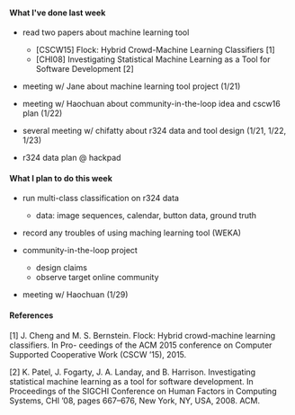 #### What I've done last week
- read two papers about machine learning tool
	* [CSCW15] Flock: Hybrid Crowd-Machine Learning Classifiers [1]
	* [CHI08] Investigating Statistical Machine Learning as a Tool for Software Development [2]

- meeting w/ Jane about machine learning tool project (1/21)
- meeting w/ Haochuan about community-in-the-loop idea and cscw16 plan (1/22)
- several meeting w/ chifatty about r324 data and tool design (1/21, 1/22, 1/23)
- r324 data plan @ hackpad

#### What I plan to do this week
- run multi-class classification on r324 data
	* data: image sequences, calendar, button data, ground truth

- record any troubles of using maching learning tool (WEKA)
- community-in-the-loop project
	* design claims
	* observe target online community

- meeting w/ Haochuan (1/29)

#### References
[1] J. Cheng and M. S. Bernstein. Flock: Hybrid crowd-machine learning classifiers. In Pro- ceedings of the ACM 2015 conference on Computer Supported Cooperative Work (CSCW ’15), 2015.

[2] K. Patel, J. Fogarty, J. A. Landay, and B. Harrison. Investigating statistical machine learning as a tool for software development. In Proceedings of the SIGCHI Conference on Human Factors in Computing Systems, CHI ’08, pages 667–676, New York, NY, USA, 2008. ACM.
